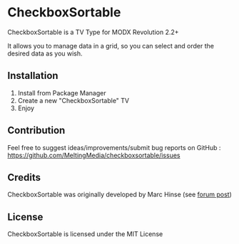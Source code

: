 # CheckboxSortable

CheckboxSortable is a TV Type for MODX Revolution 2.2+

It allows you to manage data in a grid, so you can select and order the desired data as you wish.

## Installation

1. Install from Package Manager
2. Create a new "CheckboxSortable" TV
3. Enjoy

## Contribution

Feel free to suggest ideas/improvements/submit bug reports on GitHub :
https://github.com/MeltingMedia/checkboxsortable/issues

## Credits

CheckboxSortable was originally developed by Marc Hinse (see [forum post](http://forums.modx.com/thread/32575/sortablecheckbox-input-filter-revo))

## License

CheckboxSortable is licensed under the MIT License